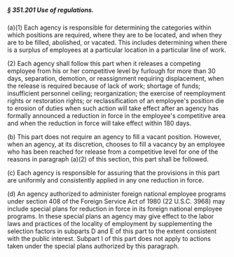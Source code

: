##### § 351.201 Use of regulations. #####

(a)(1) Each agency is responsible for determining the categories within which positions are required, where they are to be located, and when they are to be filled, abolished, or vacated. This includes determining when there is a surplus of employees at a particular location in a particular line of work.

(2) Each agency shall follow this part when it releases a competing employee from his or her competitive level by furlough for more than 30 days, separation, demotion, or reassignment requiring displacement, when the release is required because of lack of work; shortage of funds; insufficient personnel ceiling; reorganization; the exercise of reemployment rights or restoration rights; or reclassification of an employee's position die to erosion of duties when such action will take effect after an agency has formally announced a reduction in force in the employee's competitive area and when the reduction in force will take effect within 180 days.

(b) This part does not require an agency to fill a vacant position. However, when an agency, at its discretion, chooses to fill a vacancy by an employee who has been reached for release from a competitive level for one of the reasons in paragraph (a)(2) of this section, this part shall be followed.

(c) Each agency is responsible for assuring that the provisions in this part are uniformly and consistently applied in any one reduction in force.

(d) An agency authorized to administer foreign national employee programs under section 408 of the Foreign Service Act of 1980 (22 U.S.C. 3968) may include special plans for reduction in force in its foreign national employee programs. In these special plans an agency may give effect to the labor laws and practices of the locality of employment by supplementing the selection factors in subparts D and E of this part to the extent consistent with the public interest. Subpart I of this part does not apply to actions taken under the special plans authorized by this paragraph.